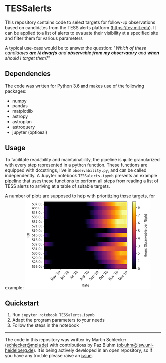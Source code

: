 # TESSalerts

This repository contains code to select targets for follow-up observations based on candidates from the TESS alerts platform (https://tev.mit.edu). It can be applied to a list of alerts to evaluate their visibility at a specified site and filter them for various parameters.

A typical use-case would be to answer the question: "_Which of these candidates **are M dwarfs** and **observable from my observatory** and **when** should I target them?_"


Dependencies
------------
The code was written for Python 3.6 and makes use of the following packages:
  + numpy
  + pandas
  + matplotlib
  + astropy
  + astroplan
  + astroquery
  + jupyter (optional)

Usage
-----
To facilitate readability and maintainability, the pipeline is quite granularized with every step represented in a python function. These functions are equipped with docstrings, live in `observability.py`, and can be called independently. A Jupyter notebook `TESSalerts.ipynb` presents an example pipeline that uses these functions to perform all steps from reading a list of TESS alerts to arriving at a table of suitable targets.

A number of plots are supposed to help with prioritizing those targets, for example:
![alt text](misc/exampleObservability.png)


Quickstart
----------
1. Run `jupyter notebook TESSalerts.ipynb`
2. Adapt the program parameters to your needs
3. Follow the steps in the notebook

------------
The code in this repository was written by Martin Schlecker (schlecker@mpia.de) with contributions by Paz Bluhm (pbluhm@lsw.uni-heidelberg.de). It is being actively developed in an open repository, so if you have any trouble please raise an [issue](issues/new "New Issue").
